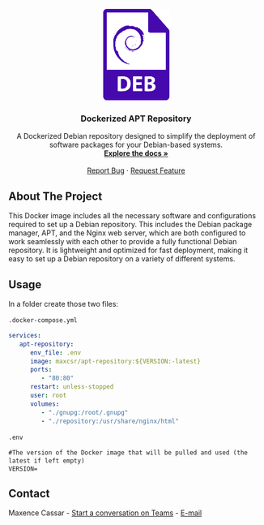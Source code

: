 <p align="center">
  <img height="180" src="docs/.attachments/debian-package-icon.png" alt="Debian package icon"/>
</p>

<h3 align="center">Dockerized APT Repository</h3>

<p align="center">
    A Dockerized Debian repository designed to simplify the deployment of software packages for your Debian-based systems.
    <br />
    <a href="https://github.com/MaxCsr/apt-repository/wiki"><strong>Explore the docs »</strong></a>
    <br />
    <br />
    <a href="https://github.com/MaxCsr/apt-repository/issues/new">Report Bug</a>
    ·
    <a href="https://github.com/MaxCsr/apt-repository/projects">Request Feature</a>
</p>

## About The Project

This Docker image includes all the necessary software and configurations required to set up a Debian repository. This includes the Debian package manager, APT, and the Nginx web server, which are both configured to work seamlessly with each other to provide a fully functional Debian repository.
It is lightweight and optimized for fast deployment, making it easy to set up a Debian repository on a variety of different systems.

## Usage

In a folder create those two files:

`.docker-compose.yml`
```yaml
services:
   apt-repository:
      env_file: .env
      image: maxcsr/apt-repository:${VERSION:-latest}
      ports:
         - "80:80"
      restart: unless-stopped
      user: root
      volumes:
         - "./gnupg:/root/.gnupg"
         - "./repository:/usr/share/nginx/html"
```

`.env`
```properties
#The version of the Docker image that will be pulled and used (the latest if left empty)
VERSION=
```

## Contact

Maxence Cassar - [Start a conversation on Teams](https://teams.microsoft.com/l/chat/0/0?users=Maxence.Cassar@supagency.com) - [E-mail](mailto:Maxence.Cassar@supagency.com)
